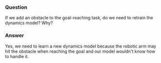 ### Question
If we add an obstacle to the goal-reaching task, do we need to retrain the dynamics model? Why?


### Answer
Yes, we need to learn a new dynamics model because the robotic arm may hit the obstacle when reaching the goal and our model wouldn't know how to handle it.
